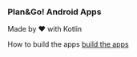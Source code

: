 ### Plan&Go! Android Apps

Made by ❤️ with Kotlin

How to build the apps [build the apps](https://developer.android.com/studio/run?hl=id)
